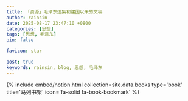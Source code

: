 ```yaml
---
title: 「资源」毛泽东选集和建国以来的文稿
author: rainsin
date: 2025-08-17 23:47:10 +0800
categories: [思想]
tags: [思想, 毛泽东]
pin: false

favicon: star

post: true
keywords: rainsin, blog, 思想, 毛泽东
---
```



{% include embed/notion.html 
   collection=site.data.books 
   type='book'
   title='马列书架'
   icon='fa-solid fa-book-bookmark' 
%}


<style>

/* 
## 资源

| 著作                     | 链接          | 提取码 |
| :--------------------------- | :---------------: | :------: |
| 建国以来的文稿            | [夸克网盘](https://pan.quark.cn/s/e992ad7d3c39)   | 无 |
| 毛泽东选集               | [夸克网盘](https://pan.quark.cn/s/2b041306f3c0)   | 无 |
| 毛泽东全集               | [夸克网盘](https://pan.quark.cn/s/19cca8ae871a)   | 无 |
| 建国以来的文稿            | [OneDrive](https://1drv.ms/u/c/85534a39c5d9ab87/EXU_8mp-PKxGg8b8gKIKOq4ByiHuTw7ahMnpJltSwXF3TQ?e=W1QM2M)   | 无 |
| 毛泽东选集               | [OneDrive](https://1drv.ms/u/c/85534a39c5d9ab87/EeAX9W6NuX1CjiYmmi0w2RcB8fjTRivVH-990zhLQCbgsQ?e=qMDzFl)   | 无 |
| 毛泽东全集               | [OneDrive](https://1drv.ms/u/c/85534a39c5d9ab87/EcBafbZ_5ntKk7UfPAY7EqYBJEkO90weXMkNiWw0I7qYxw?e=dmx7yR)   | 无 |
| 建国以来的文稿            | [直链](https://dlink.host/1drv/aHR0cHM6Ly8xZHJ2Lm1zL3UvYy84NTUzNGEzOWM1ZDlhYjg3L0VYVV84bXAtUEt4R2c4YjhnS0lLT3E0QnlpSHVUdzdhaE1ucEpsdFN3WEYzVFE_ZT1XMVFNMk0.7z)   | 无 |
| 毛泽东选集               | [直链](https://dlink.host/1drv/aHR0cHM6Ly8xZHJ2Lm1zL3UvYy84NTUzNGEzOWM1ZDlhYjg3L0VlQVg5VzZOdVgxQ2ppWW1taTB3MlJjQjhmalRSaXZWSC05OTB6aExRQ2Jnc1E_ZT1xTUR6Rmw.7z)   | 无 |
| 毛泽东全集               | [直链](https://dlink.host/1drv/aHR0cHM6Ly8xZHJ2Lm1zL3UvYy84NTUzNGEzOWM1ZDlhYjg3L0VjQmFmYlpfNW50S2s3VWZQQVk3RXFZQkpFa085MHdlWE1rTmlXdzBJN3FZeHc_ZT1kbXg3eVI.7z)   | 无 |

*/
</style>